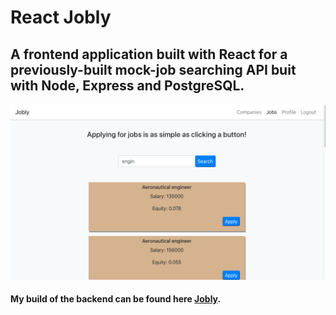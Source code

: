 # React Jobly

## A frontend application built with React for a previously-built mock-job searching API buit with Node, Express and PostgreSQL.

![Image of a job search](Jobly-job-search.png)
#### My build of the backend can be found here [Jobly](https://github.com/langevinj/jobly).

